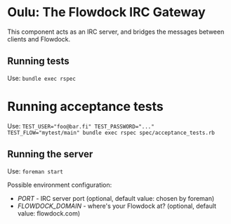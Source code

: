 # Oulu: The Flowdock IRC Gateway

This component acts as an IRC server, and bridges the messages between clients and Flowdock.

## Running tests

Use: `bundle exec rspec`

# Running acceptance tests

Use: `TEST_USER="foo@bar.fi" TEST_PASSWORD="..." TEST_FLOW="mytest/main" bundle exec rspec spec/acceptance_tests.rb`

## Running the server

Use: `foreman start`

Possible environment configuration:

* *PORT* - IRC server port (optional, default value: chosen by foreman)
* *FLOWDOCK_DOMAIN* - where's your Flowdock at? (optional, default value: flowdock.com)
